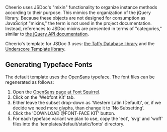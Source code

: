 Cheerio uses JSDoc's "mixin" functionality to organize instance methods
according to their purpose. This mimics the organization of the jQuery library.
Because these objects are not designed for consumption as JavaScript "mixins,"
the term is not used in the project documentation. Instead, references to JSDoc
mixins are presented in terms of "categories," similar to [the jQuery API
documentation](https://api.jquery.com).

Cheerio's template for JSDoc 3 uses: [the Taffy Database library](http://taffydb.com/) and the [Underscore Template library](http://underscorejs.org/).

## Generating Typeface Fonts

The default template uses the [OpenSans](https://www.google.com/fonts/specimen/Open+Sans) typeface. The font files can be regenerated as follows:

1. Open the [OpenSans page at Font Squirrel](<http://www.fontsquirrel.com/fonts/open-sans>).
2. Click on the 'Webfont Kit' tab.
3. Either leave the subset drop-down as 'Western Latin (Default)', or, if we decide we need more glyphs, than change it to 'No Subsetting'.
4. Click the 'DOWNLOAD @FONT-FACE KIT' button.
5. For each typeface variant we plan to use, copy the 'eot', 'svg' and 'woff' files into the 'templates/default/static/fonts' directory.
